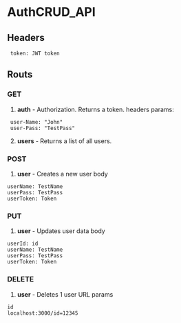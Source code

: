 # AuthCRUD_API
## Headers
```
 token: JWT token
```

## Routs
### GET
1. **auth** - Authorization. Returns a token.
 headers params: 
 ```
  user-Name: "John"
  user-Pass: "TestPass"
 ```
2. **users** - Returns a list of all users.
### POST
1. **user** - Creates a new user 
body
 ```
userName: TestName
userPass: TestPass
userToken: Token
 ```
### PUT
1. **user** - Updates user data
body
 ```
userId: id
userName: TestName
userPass: TestPass
userToken: Token
 ```
### DELETE
1. **user** - Deletes 1 user
URL params
 ```
 id
localhost:3000/id=12345
 ```
